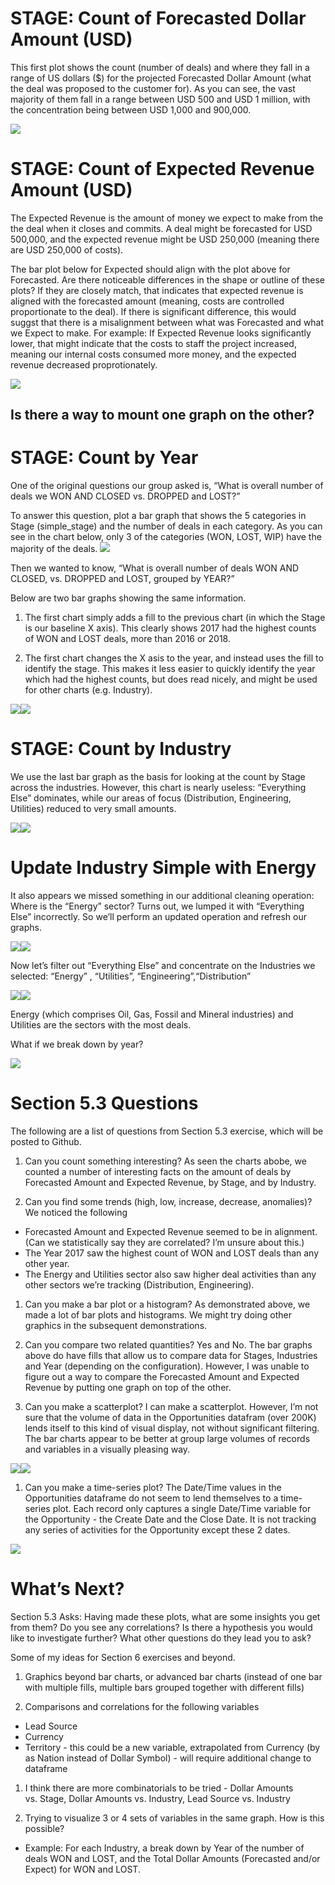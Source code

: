 STAGE: Count of Forecasted Dollar Amount (USD)
==============================================

This first plot shows the count (number of deals) and where they fall in
a range of US dollars ($) for the projected Forecasted Dollar Amount
(what the deal was proposed to the customer for). As you can see, the
vast majority of them fall in a range between USD 500 and USD 1 million,
with the concentration being between USD 1,000 and 900,000.

![](OppAnalysis_Statistics_files/figure-markdown_strict/unnamed-chunk-2-1.png)

STAGE: Count of Expected Revenue Amount (USD)
=============================================

The Expected Revenue is the amount of money we expect to make from the
the deal when it closes and commits. A deal might be forecasted for USD
500,000, and the expected revenue might be USD 250,000 (meaning there
are USD 250,000 of costs).

The bar plot below for Expected should align with the plot above for
Forecasted. Are there noticeable differences in the shape or outline of
these plots? If they are closely match, that indicates that expected
revenue is aligned with the forecasted amount (meaning, costs are
controlled proportionate to the deal). If there is significant
difference, this would suggst that there is a misalignment between what
was Forecasted and what we Expect to make. For example: If Expected
Revenue looks significantly lower, that might indicate that the costs to
staff the project increased, meaning our internal costs consumed more
money, and the expected revenue decreased proprotionately.

![](OppAnalysis_Statistics_files/figure-markdown_strict/unnamed-chunk-3-1.png)

Is there a way to mount one graph on the other?
-----------------------------------------------

STAGE: Count by Year
====================

One of the original questions our group asked is, “What is overall
number of deals we WON AND CLOSED vs. DROPPED and LOST?”

To answer this question, plot a bar graph that shows the 5 categories in
Stage (simple\_stage) and the number of deals in each category. As you
can see in the chart below, only 3 of the categories (WON, LOST, WIP)
have the majority of the deals.
![](OppAnalysis_Statistics_files/figure-markdown_strict/unnamed-chunk-4-1.png)

Then we wanted to know, “What is overall number of deals WON AND CLOSED,
vs. DROPPED and LOST, grouped by YEAR?”

Below are two bar graphs showing the same information.

1.  The first chart simply adds a fill to the previous chart (in which
    the Stage is our baseline X axis). This clearly shows 2017 had the
    highest counts of WON and LOST deals, more than 2016 or 2018.

2.  The first chart changes the X asis to the year, and instead uses the
    fill to identify the stage. This makes it less easier to quickly
    identify the year which had the highest counts, but does read
    nicely, and might be used for other charts (e.g. Industry).

![](OppAnalysis_Statistics_files/figure-markdown_strict/unnamed-chunk-5-1.png)![](OppAnalysis_Statistics_files/figure-markdown_strict/unnamed-chunk-5-2.png)

STAGE: Count by Industry
========================

We use the last bar graph as the basis for looking at the count by Stage
across the industries. However, this chart is nearly useless:
“Everything Else” dominates, while our areas of focus (Distribution,
Engineering, Utilities) reduced to very small amounts.

![](OppAnalysis_Statistics_files/figure-markdown_strict/unnamed-chunk-6-1.png)![](OppAnalysis_Statistics_files/figure-markdown_strict/unnamed-chunk-6-2.png)

Update Industry Simple with Energy
==================================

It also appears we missed something in our additional cleaning
operation: Where is the “Energy” sector? Turns out, we lumped it with
“Everything Else” incorrectly. So we’ll perform an updated operation and
refresh our graphs.

![](OppAnalysis_Statistics_files/figure-markdown_strict/unnamed-chunk-7-1.png)![](OppAnalysis_Statistics_files/figure-markdown_strict/unnamed-chunk-7-2.png)

Now let’s filter out “Everything Else” and concentrate on the Industries
we selected: “Energy” , “Utilities”, “Engineering”,“Distribution”

![](OppAnalysis_Statistics_files/figure-markdown_strict/unnamed-chunk-8-1.png)![](OppAnalysis_Statistics_files/figure-markdown_strict/unnamed-chunk-8-2.png)

Energy (which comprises Oil, Gas, Fossil and Mineral industries) and
Utilities are the sectors with the most deals.

What if we break down by year?

![](OppAnalysis_Statistics_files/figure-markdown_strict/unnamed-chunk-9-1.png)

Section 5.3 Questions
=====================

The following are a list of questions from Section 5.3 exercise, which
will be posted to Github.

1.  Can you count something interesting? As seen the charts abobe, we
    counted a number of interesting facts on the amount of deals by
    Forecasted Amount and Expected Revenue, by Stage, and by Industry.

2.  Can you find some trends (high, low, increase, decrease, anomalies)?
    We noticed the following

-   Forecasted Amount and Expected Revenue seemed to be in alignment.
    (Can we statistically say they are correlated? I’m unsure about
    this.)
-   The Year 2017 saw the highest count of WON and LOST deals than any
    other year.
-   The Energy and Utilities sector also saw higher deal activities than
    any other sectors we’re tracking (Distribution, Engineering).

1.  Can you make a bar plot or a histogram? As demonstrated above, we
    made a lot of bar plots and histograms. We might try doing other
    graphics in the subsequent demonstrations.

2.  Can you compare two related quantities? Yes and No. The bar graphs
    above do have fills that allow us to compare data for Stages,
    Industries and Year (depending on the configuration). However, I was
    unable to figure out a way to compare the Forecasted Amount and
    Expected Revenue by putting one graph on top of the other.

3.  Can you make a scatterplot? I can make a scatterplot. However, I’m
    not sure that the volume of data in the Opportunities datafram (over
    200K) lends itself to this kind of visual display, not without
    significant filtering. The bar charts appear to be better at group
    large volumes of records and variables in a visually pleasing way.

![](OppAnalysis_Statistics_files/figure-markdown_strict/unnamed-chunk-10-1.png)![](OppAnalysis_Statistics_files/figure-markdown_strict/unnamed-chunk-10-2.png)

1.  Can you make a time-series plot? The Date/Time values in the
    Opportunities dataframe do not seem to lend themselves to a
    time-series plot. Each record only captures a single Date/Time
    variable for the Opportunity - the Create Date and the Close Date.
    It is not tracking any series of activities for the Opportunity
    except these 2 dates.

![](OppAnalysis_Statistics_files/figure-markdown_strict/unnamed-chunk-11-1.png)

What’s Next?
============

Section 5.3 Asks: Having made these plots, what are some insights you
get from them? Do you see any correlations? Is there a hypothesis you
would like to investigate further? What other questions do they lead you
to ask?

Some of my ideas for Section 6 exercises and beyond.

1.  Graphics beyond bar charts, or advanced bar charts (instead of one
    bar with multiple fills, multiple bars grouped together with
    different fills)

2.  Comparisons and correlations for the following variables

-   Lead Source
-   Currency
-   Territory - this could be a new variable, extrapolated from Currency
    (by as Nation instead of Dollar Symbol) - will require additional
    change to dataframe

1.  I think there are more combinatorials to be tried - Dollar Amounts
    vs. Stage, Dollar Amounts vs. Industry, Lead Source vs. Industry

2.  Trying to visualize 3 or 4 sets of variables in the same graph. How
    is this possible?

-   Example: For each Industry, a break down by Year of the number of
    deals WON and LOST, and the Total Dollar Amounts (Forecasted and/or
    Expect) for WON and LOST.
